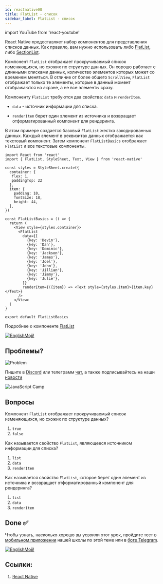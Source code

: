 ```yaml
---
id: reactnative08
title: FlatList - список
sidebar_label: FlatList - список
---
```


import YouTube from 'react-youtube'

  <YouTube videoId="MrWBBXzOirs" />

React Native предоставляет набор компонентов для представления списков данных. Как правило, вам нужно использовать либо [FlatList](https://reactnative.dev/docs/flatlist), либо [SectionList](https://reactnative.dev/docs/sectionlist).

Компонент `FlatList` отображает прокручиваемый список изменяющихся, но схожих по структуре данных. Он хорошо работает с длинными списками данных, количество элементов которых может со временем меняться. В отличие от более общего `ScrollView`, `FlatList` отображает только те элементы, которые в данный момент отображаются на экране, а не все элементы сразу.

Компоненту `FlatList` требуются два свойства: `data` и `renderItem`.

- `data` - источник информации для списка.

- `renderItem` берет один элемент из источника и возвращает отформатированный компонент для рендеринга.

В этом примере создается базовый `FlatList` жестко закодированных данных. Каждый элемент в реквизитах данных отображается как текстовый компонент. Затем компонент `FlatListBasics` отображает `FlatList` и все текстовые компоненты.

```SnackPlayer name=index.js
import React from 'react'
import { FlatList, StyleSheet, Text, View } from 'react-native'

const styles = StyleSheet.create({
  container: {
   flex: 1,
   paddingTop: 22
  },
  item: {
    padding: 10,
    fontSize: 18,
    height: 44,
  },
})

const FlatListBasics = () => {
  return (
    <View style={styles.container}>
      <FlatList
        data={[
          {key: 'Devin'},
          {key: 'Dan'},
          {key: 'Dominic'},
          {key: 'Jackson'},
          {key: 'James'},
          {key: 'Joel'},
          {key: 'John'},
          {key: 'Jillian'},
          {key: 'Jimmy'},
          {key: 'Julie'},
        ]}
        renderItem={({item}) => <Text style={styles.item}>{item.key}</Text>}
      />
    </View>
  )
}

export default FlatListBasics
```

Подробнее о компоненте [FlatList](https://reactnative.dev/docs/flatlist)


[![EnglishMoji!](/img/logo/englishmoji.png)](https://apps.apple.com/kz/app/englishmoji/id6450254885)

## Проблемы?

![Problem](https://media.giphy.com/media/xTiTnGeUsWOEwsGoG4/giphy.gif)

Пишите в [Discord](https://discord.gg/6GDAfXn) или телеграмм [чат](https://t.me/jscampapp), а также подписывайтесь на наши [новости](https://t.me/javascriptapp)

![JavaScript Camp](/img/bandlink.png)

## Вопросы

Компонент `FlatList` отображает прокручиваемый список изменяющихся, но схожих по структуре данных?

1. `true`
2. `false`

Как называется свойство `FlatList`, являющееся источником информации для списка?

1. `list`
2. `data`
3. `renderItem`

Как называется свойство `FlatList`, которое берет один элемент из источника и возвращает отформатированный компонент для рендеринга?

1. `list`
2. `data`
3. `renderItem`

## Done ✅

Чтобы узнать, насколько хорошо вы усвоили этот урок, пройдите тест в [мобильном приложении](http://onelink.to/njhc95) нашей школы по этой теме или в [боте Telegram](https://t.me/javascriptcamp_bot).

[![EnglishMoji!](/img/logo/englishmoji.png)](https://apps.apple.com/kz/app/englishmoji/id6450254885)

## Ссылки:

1. [React Native](https://reactnative.dev/docs/platform-specific-code)

